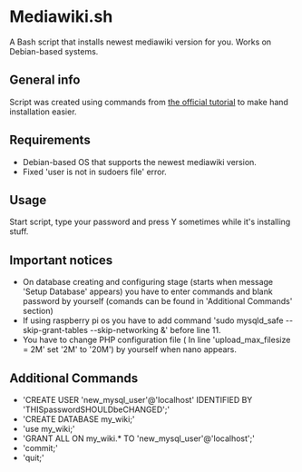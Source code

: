# Mediawiki.sh
A Bash script that installs newest mediawiki version for you. Works on Debian-based systems.

## General info

Script was created using commands from [the official tutorial](https://www.mediawiki.org/wiki/Manual:Running_MediaWiki_on_Debian_or_Ubuntu) to make hand installation easier.

## Requirements

- Debian-based OS that supports the newest mediawiki version.
- Fixed 'user is not in sudoers file' error.

## Usage

Start script, type your password and press Y sometimes while it's installing stuff.

## Important notices

- On database creating and configuring stage (starts when message 'Setup Database' appears) you have to enter commands and blank password by yourself (comands can be found in 'Additional Commands' section)
- If using raspberry pi os you have to add command 'sudo mysqld_safe --skip-grant-tables --skip-networking &' before line 11.
- You have to change PHP configuration file ( In line 'upload_max_filesize = 2M' set '2M' to '20M') by yourself when nano appears.

## Additional Commands

- 'CREATE USER 'new_mysql_user'@'localhost' IDENTIFIED BY 'THISpasswordSHOULDbeCHANGED';'
- 'CREATE DATABASE my_wiki;'
- 'use my_wiki;'
- 'GRANT ALL ON my_wiki.* TO 'new_mysql_user'@'localhost';'
- 'commit;'
- 'quit;'
